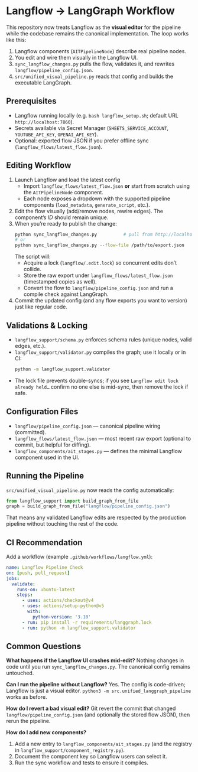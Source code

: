 # Langflow → LangGraph Workflow

This repository now treats Langflow as the **visual editor** for the pipeline while the codebase remains the canonical implementation. The loop works like this:

1. Langflow components (`AITPipelineNode`) describe real pipeline nodes.
2. You edit and wire them visually in the Langflow UI.
3. `sync_langflow_changes.py` pulls the flow, validates it, and rewrites `langflow/pipeline_config.json`.
4. `src/unified_visual_pipeline.py` reads that config and builds the executable LangGraph.

## Prerequisites

- Langflow running locally (e.g. `bash langflow_setup.sh`; default URL `http://localhost:7860`).
- Secrets available via Secret Manager (`SHEETS_SERVICE_ACCOUNT`, `YOUTUBE_API_KEY`, `OPENAI_API_KEY`).
- Optional: exported flow JSON if you prefer offline sync (`langflow_flows/latest_flow.json`).

## Editing Workflow

1. Launch Langflow and load the latest config
   - Import `langflow_flows/latest_flow.json` **or** start from scratch using the `AITPipelineNode` component.
   - Each node exposes a dropdown with the supported pipeline components (`load_metadata`, `generate_script`, etc.).
2. Edit the flow visually (add/remove nodes, rewire edges). The component’s *ID* should remain unique.
3. When you’re ready to publish the change:
   ```bash
   python sync_langflow_changes.py          # pull from http://localhost:7860
   # or
   python sync_langflow_changes.py --flow-file /path/to/export.json
   ```
   The script will:
   - Acquire a lock (`langflow/.edit.lock`) so concurrent edits don’t collide.
   - Store the raw export under `langflow_flows/latest_flow.json` (timestamped copies as well).
   - Convert the flow to `langflow/pipeline_config.json` and run a compile check against LangGraph.
4. Commit the updated config (and any flow exports you want to version) just like regular code.

## Validations & Locking

- `langflow_support/schema.py` enforces schema rules (unique nodes, valid edges, etc.).
- `langflow_support/validator.py` compiles the graph; use it locally or in CI:
  ```bash
  python -m langflow_support.validator
  ```
- The lock file prevents double-syncs; if you see `Langflow edit lock already held…` confirm no one else is mid-sync, then remove the lock if safe.

## Configuration Files

- `langflow/pipeline_config.json` — canonical pipeline wiring (committed).
- `langflow_flows/latest_flow.json` — most recent raw export (optional to commit, but helpful for diffing).
- `langflow_components/ait_stages.py` — defines the minimal Langflow component used in the UI.

## Running the Pipeline

`src/unified_visual_pipeline.py` now reads the config automatically:
```python
from langflow_support import build_graph_from_file
graph = build_graph_from_file("langflow/pipeline_config.json")
```
That means any validated Langflow edits are respected by the production pipeline without touching the rest of the code.

## CI Recommendation

Add a workflow (example `.github/workflows/langflow.yml`):
```yaml
name: Langflow Pipeline Check
on: [push, pull_request]
jobs:
  validate:
    runs-on: ubuntu-latest
    steps:
      - uses: actions/checkout@v4
      - uses: actions/setup-python@v5
        with:
          python-version: '3.10'
      - run: pip install -r requirements/langgraph.lock
      - run: python -m langflow_support.validator
```

## Common Questions

**What happens if the Langflow UI crashes mid-edit?**
Nothing changes in code until you run `sync_langflow_changes.py`. The canonical config remains untouched.

**Can I run the pipeline without Langflow?**
Yes. The config is code-driven; Langflow is just a visual editor. `python3 -m src.unified_langgraph_pipeline` works as before.

**How do I revert a bad visual edit?**
Git revert the commit that changed `langflow/pipeline_config.json` (and optionally the stored flow JSON), then rerun the pipeline.

**How do I add new components?**
1. Add a new entry to `langflow_components/ait_stages.py` (and the registry in `langflow_support/component_registry.py`).
2. Document the component key so Langflow users can select it.
3. Run the sync workflow and tests to ensure it compiles.
